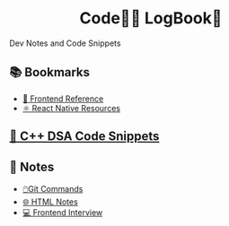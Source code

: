 <h1 align="center">Code👨‍💻 LogBook📗</h1>

Dev Notes and Code Snippets

## 📚 Bookmarks
- [🔖 Frontend Reference](https://github.com/abhiramready/Code-LogBook/blob/master/Bookmarks/FrontendReference.md)
- [⚛ React Native Resources](https://github.com/abhiramready/Code-LogBook/blob/master/Bookmarks/ReactNative.md)

## [💾 C++ DSA Code Snippets](https://github.com/abhiramready/Code-LogBook/tree/master/C%2B%2B%20DSA%20Code%20Snippets)

## 📝 Notes
- [🖱️Git Commands](https://github.com/abhiramready/Code-LogBook/blob/master/Notes/GIT_Commands.md)
- [🌐 HTML Notes](https://github.com/abhiramready/Code-LogBook/tree/master/Notes/HTML%20Notes)
- [💻 Frontend Interview](https://github.com/abhiramready/Code-LogBook/blob/master/Notes/Frontend_Interview.md)
